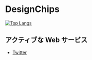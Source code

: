 # DesignChips

[![Top Langs](https://github-readme-stats.vercel.app/api/top-langs/?username=DesignChips)](https://github.com/anuraghazra/github-readme-stats)


## アクティブな Web サービス

- [Twitter](https://twitter.com/_designchips_)

